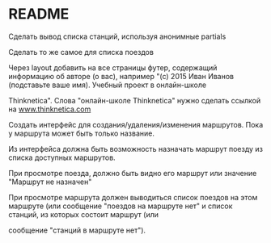 # README

Сделать вывод списка станций, используя анонимные partials

Сделать то же самое для списка поездов

Через layout добавить на все страницы футер, содержащий информацию об авторе (о вас), например "(с) 2015 Иван Иванов (подставьте ваше имя). Учебный проект в онлайн-школе

Thinknetica". Слова "онлайн-школе Thinknetica" нужно сделать ссылкой на www.thinknetica.com

Создать интерфейс для создания/удаления/изменения маршрутов. Пока у маршрута может быть только название.

Из интерфейса должна быть возможность назначать маршрут поезду из списка доступных маршрутов.

При просмотре поезда, должно быть видно его маршрут или значение "Маршрут не назначен"

При просмотре маршрута должен выводиться список поездов на этом маршруте (или сообщение "поездов на маршруте нет" и список станций, из которых состоит маршрут (или

сообщение "станций в маршруте нет").
